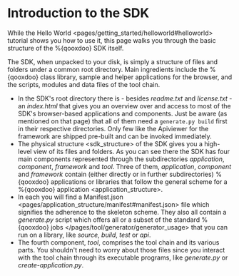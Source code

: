 Introduction to the SDK
=======================

While the Hello World \<pages/getting\_started/helloworld\#helloworld\> tutorial shows you how to use it, this page walks you through the basic structure of the %{qooxdoo} SDK itself.

The SDK, when unpacked to your disk, is simply a structure of files and folders under a common root directory. Main ingredients include the %{qooxdoo} class library, sample and helper applications for the browser, and the scripts, modules and data files of the tool chain.

-   In the SDK's root directory there is - besides *readme.txt* and *license.txt* - an *index.html* that gives you an overview over and access to most of the SDK's browser-based applications and components. Just be aware (as mentioned on that page) that all of them need a `generate.py build` first in their respective directories. Only few like the Apiviewer for the framework are shipped pre-built and can be invoked immediately.
-   The physical structure \<sdk\_structure\> of the SDK gives you a high-level view of its files and folders. As you can see there the SDK has four main components represented through the subdirectories *application*, *component*, *framework* and *tool*. Three of them, *application*, *component* and *framework* contain (either directly or in further subdirectories) %{qooxdoo} applications or libraries that follow the general scheme for a %{qooxdoo} application \<application\_structure\>.
-   In each you will find a Manifest.json \<pages/application\_structure/manifest\#manifest.json\> file which signifies the adherence to the skeleton scheme. They also all contain a *generate.py* script which offers all or a subset of the standard %{qooxdoo} jobs \</pages/tool/generator/generator\_usage\> that you can run on a library, like *source*, *build*, *test* or *api*.
-   The fourth component, *tool*, comprises the tool chain and its various parts. You shouldn't need to worry about those files since you interact with the tool chain through its executable programs, like *generate.py* or *create-application.py*.


